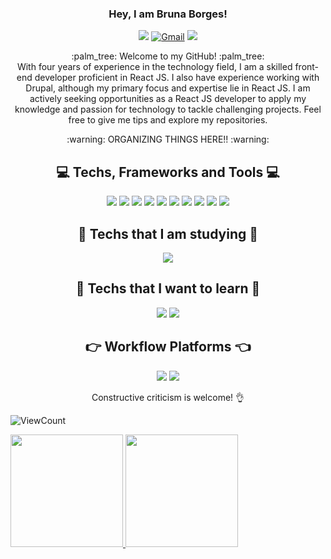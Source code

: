 <div align="center">  
  
  ### Hey, I am Bruna Borges!

<a href="https://www.linkedin.com/in/brunacborgesm/" target="_blank"><img src="https://img.shields.io/badge/linkedin%20-%230077B5.svg?&style=for-the-badge&logo=linkedin&logoColor=white"/></a>  [![Gmail](https://img.shields.io/badge/Gmail-D14836?style=for-the-badge&logo=gmail&logoColor=white)](mailto:brunaborgesdev@gmail.com)  <a href="https://brunacborgesm.github.io/bruna_borges/"><img src="https://img.shields.io/badge/website-000000?style=for-the-badge&logo=About.me&logoColor=white"/></a>


  <p>
  :palm_tree: Welcome to my GitHub! :palm_tree: <br>
  With four years of experience in the technology field, I am a skilled front-end developer proficient in React JS. I also have experience working with Drupal, although my primary focus and expertise lie in React JS. I am actively seeking opportunities as a React JS developer to apply my knowledge and passion for technology to tackle challenging projects. Feel free to give me tips and explore my repositories.</p>

  <p>
  :warning: ORGANIZING THINGS HERE!! :warning:
  </p>


  ## :computer: Techs, Frameworks and Tools :computer:
  <img src="https://img.shields.io/badge/html5%20-%23E34F26.svg?&style=for-the-badge&logo=html5&logoColor=white"/>  <img src="https://img.shields.io/badge/css3%20-%231572B6.svg?&style=for-the-badge&logo=css3&logoColor=white"/>  <img src="https://img.shields.io/badge/JavaScript-323330?style=for-the-badge&logo=javascript&logoColor=F7DF1E" />  <img src="https://img.shields.io/badge/React-20232A?style=for-the-badge&logo=react&logoColor=61DAFB"/>  <img src="https://img.shields.io/badge/SASS%20-hotpink.svg?&style=for-the-badge&logo=SASS&logoColor=white"/>  <img src="https://img.shields.io/badge/git%20-%23F05033.svg?&style=for-the-badge&logo=git&logoColor=white"/>  <img src="https://img.shields.io/badge/github%20-%23121011.svg?&style=for-the-badge&logo=github&logoColor=white"/>  <img src="https://img.shields.io/badge/Drupal-0678BE?style=for-the-badge&logo=drupal&logoColor=white"/>  <img src="https://img.shields.io/badge/Figma-F24E1E?style=for-the-badge&logo=figma&logoColor=white" />  <img src="https://img.shields.io/badge/VSCode-0078D4?style=for-the-badge&logo=visual%20studio%20code&logoColor=white" />


  ## :dart: Techs that I am studying :dart:
   <img src="https://img.shields.io/badge/TypeScript-007ACC?style=for-the-badge&logo=typescript&logoColor=white"/>  


  ## :pushpin: Techs that I want to learn :pushpin:
  <img src= "https://img.shields.io/badge/Node%20js-339933?style=for-the-badge&logo=nodedotjs&logoColor=white"/>  <img src="https://img.shields.io/badge/React_Native-20232A?style=for-the-badge&logo=react&logoColor=61DAFB"/>  

  ## :point_right: Workflow Platforms :point_left:
  <img src= "https://img.shields.io/badge/Jira-0052CC?style=for-the-badge&logo=Jira&logoColor=white"/>  <img src="https://img.shields.io/badge/Bitbucket-0747a6?style=for-the-badge&logo=bitbucket&logoColor=white"/>

Constructive criticism is welcome! :ok_hand:
</div>

![ViewCount](https://views.whatilearened.today/views/github/brunacbmartins/views.svg)

<a href="https://github.com/AVS1508">
  <img height="180em" src="https://github-readme-stats.vercel.app/api?username=brunacborgesm&show_icons=true&theme=radical" />    <img height="180em" src="https://github-readme-stats.vercel.app/api/top-langs/?username=brunacborgesm&layout=compact&theme=radical"/>
</a>

<!--
**brunacborgesm/brunacborgesm** is a ✨ _special_ ✨ repository because its `README.md` (this file) appears on your GitHub profile.

Here are some ideas to get you started:

- 🔭 I’m currently working on ...
- 🌱 I’m currently learning ...
- 👯 I’m looking to collaborate on ...
- 🤔 I’m looking for help with ...
- 💬 Ask me about ...
- 📫 How to reach me: ...
- 😄 Pronouns: ...
- ⚡ Fun fact: ...
-->
